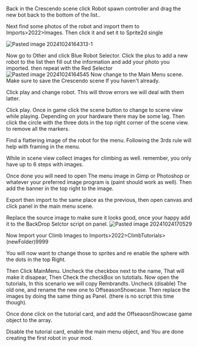 Back in the Crescendo scene click Robot spawn controller and drag the new bot back to the bottom of the list..

Next find some photos of the robot and import them to Imports>2022>Images. Then click it and set it to Sprite2d single

![Pasted image 20241024164313-1](https://github.com/user-attachments/assets/7fb9bbe9-3e4f-4ead-a7cd-ef13d837c485)


Now go to Other and click Blue Robot Selector. Click the plus to add a new robot to the list then fill out the information and add your photo you imported. then repeat with the Red Selector
![Pasted image 20241024164545](https://github.com/user-attachments/assets/ffe5764f-fc5f-4d9b-9d32-9c66e4074c4c)
Now change to the Main Menu scene. Make sure to save the Crescendo scene If you haven't already.

Click play and change robot. This will throw errors we will deal with them latter.

Click play. Once in game click the scene button to change to scene view while playing. Depending on your hardware there may be some lag. Then click the circle with the three dots in the top right corner of the scene view. to remove all the markers.

Find a flattering image of the robot for the menu. Following the 3rds rule will help with framing in the menu.

While in scene view collect images for climbing as well. remember, you only have up to 6 steps with images.

Once done you will need to open The menu image in Gimp or Photoshop or whatever your preferred image program is (paint should work as well). Then add the banner in the top right to the image.

Export then import to the same place as the previous, then open canvas and click panel in the main menu scene.

Replace the source image to make sure it looks good, once your happy add it to the BackDrop Selctor script on panel.
![Pasted image 20241024170529](https://github.com/user-attachments/assets/788c0b8b-dd0c-4a59-8580-0939991f4670)


Now Import your Climb Images to Imports>2022>ClimbTutorials>(newFolder)9999

You will now want to change those to sprites and re enable the sphere with the dots in the top Right.

Then Click MainMenu. Uncheck the checkbox next to the name, That will make it disapear, Then Check the checkBox on tutotials. Now open the tutorials, In this scenario we will copy Rembrandts. Uncheck (disable) The old one, and rename the new one to OffseasonShowcase. Then replace the images by doing the same thing as Panel. (there is no script this time though). 

Once done click on the tutorial card, and add the OffseaosnShowcase game object to the array.

Disable the tutorial card, enable the main menu object, and You are done creating the first robot in your mod.
